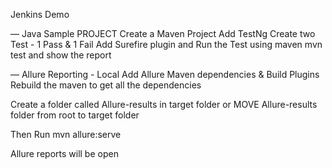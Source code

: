Jenkins Demo

— Java Sample PROJECT 
Create a Maven Project
Add TestNg
Create two Test - 1 Pass & 1 Fail
Add Surefire plugin and Run the Test using maven
mvn test
and show the report

— Allure Reporting - Local
Add Allure Maven dependencies & Build Plugins
Rebuild the maven to get all the dependencies

Create a folder called 
Allure-results in target folder or MOVE Allure-results folder from root to target folder

Then Run
mvn allure:serve

Allure reports will be open
 






